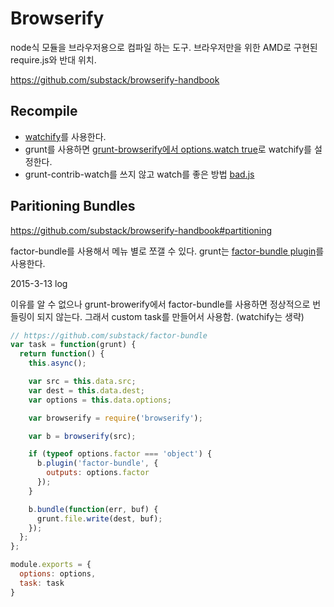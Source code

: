 # Browserify

node식 모듈을 브라우저용으로 컴파일 하는 도구. 브라우저만을 위한 AMD로 구현된 require.js와 반대 위치.

https://github.com/substack/browserify-handbook

## Recompile

- [watchify](https://npmjs.org/package/watchify)를 사용한다.
- grunt를 사용하면 [grunt-browserify에서 options.watch true](https://github.com/jmreidy/grunt-browserify#watch)로 watchify를 설정한다.
- grunt-contrib-watch를 쓰지 않고 watch를 좋은 방법 [bad.js](https://gist.github.com/WickyNilliams/d0fd94d84ac27feb93fe)

## Paritioning Bundles

https://github.com/substack/browserify-handbook#partitioning

factor-bundle를 사용해서 메뉴 별로 쪼갤 수 있다. grunt는 [factor-bundle plugin](https://github.com/jmreidy/grunt-browserify/commit/630f3df89cc6cf21084de69afda5651fb4eff13b)를 사용한다.

2015-3-13 log

이유를 알 수 없으나 grunt-browerify에서 factor-bundle를 사용하면 정상적으로 번들링이 되지 않는다. 그래서 custom task를 만들어서 사용함. (watchify는 생략)

```js
// https://github.com/substack/factor-bundle
var task = function(grunt) {
  return function() {
    this.async();

    var src = this.data.src;
    var dest = this.data.dest;
    var options = this.data.options;

    var browserify = require('browserify');

    var b = browserify(src);

    if (typeof options.factor === 'object') {
      b.plugin('factor-bundle', {
        outputs: options.factor
      });
    }

    b.bundle(function(err, buf) {
      grunt.file.write(dest, buf);
    });
  };
};

module.exports = {
  options: options,
  task: task
}
```